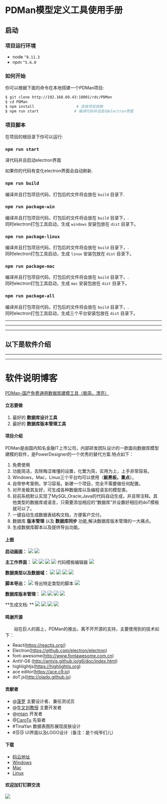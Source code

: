 # PDMan模型定义工具使用手册

## 启动

### 项目运行环境
* node `^8.11.3`
* npm `^5.6.0`

### 如何开始

 你可以根据下面的命令在本地搭建一个PDMan项目:
 
```bash
$ git clone http://192.168.60.43:18001/rdc/PDMan
$ cd PDMan
$ npm install                   # 安装项目依赖
$ npm run start                # 编译代码并且启动electron界面
```

### 项目脚本

在项目的根目录下你可以运行:

### `npm run start`

译代码并且启动electron界面

如果你的代码有变化electron界面会自动刷新.<br>

### `npm run build `

编译并且打包项目代码，打包后的文件将会放在 `build` 目录下.

### `npm run package-win `

编译并且打包项目代码，打包后的文件将会放在 `build` 目录下，.<br>
同时electron打包工具启动，生成 `windows` 安装包放在 `dist` 目录下。

### `npm run package-linux `

编译并且打包项目代码，打包后的文件将会放在 `build` 目录下，.<br>
同时electron打包工具启动，生成 `linux` 安装包放在 `dist` 目录下。

### `npm run package-mac `

编译并且打包项目代码，打包后的文件将会放在 `build` 目录下，.<br>
同时electron打包工具启动，生成 `mac` 安装包放在 `dist` 目录下。

### `npm run package-all `

编译并且打包项目代码，打包后的文件将会放在 `build` 目录下，.<br>
同时electron打包工具启动，生成三个平台安装包放在 `dist` 目录下。

---------------------
---------------------
---------------------
以下是软件介绍
---------------------
---------------------
---------------------

<base target="_blank" />


# 软件说明博客
[PDMan-国产免费通用数据库建模工具（极简，漂亮）](https://my.oschina.net/skymozn/blog/1821184)

#### 立志要做
1.  最好的 **数据库设计工具**
2.  最好的 **数据库版本管理工具**

#### 项目介绍
PDMan是由国内知名金融IT上市公司，内部研发团队设计的一款面向数据库模型建模的软件，是PowerDesigner的一个优秀的替代方案.特点如下：
1. 免费使用
2. 功能简洁，去除晦涩难懂的设置，化繁为简，实用为上，上手非常容易。
3. Windows，Mac，Linux三个平台均可以使用（**敲黑板，重点**）。
4. 自带参考案例，学习容易。新建一个项目，完全不需要做任何配置。
5. 对开发极其友好，可生成各种数据库以及编程语言的模型类。
6. 目前系统默认实现了MySQL,Oracle,Java的代码自动生成，并且带注释。其他类型的数据库或语言，只需要添加相应的“数据库”并设置好相应的doT模板就可以了。
7. 一键自动生成数据表结构文档，方便客户交付。
8. 数据库 **版本管理** 以及 **数据库同步** 功能,解决数据库版本管理的一大痛点。
9. 生成数据库脚本以及提供导出功能。

#### 上图

**启动画面：**
![](https://oscimg.oschina.net/oscnet/eba42e7a27d86d7c90712637d5342a43095.jpg)
![](https://oscimg.oschina.net/oscnet/967c2a16712629058b08e22184a3c3c5fcd.jpg)

**主工作界面：**
![](https://oscimg.oschina.net/oscnet/826d5265d68a43df33d8f4aef4498ff1469.jpg)
![](https://oscimg.oschina.net/oscnet/2cab05d55f076766d80fa654cb1c118b4a4.jpg)
![](https://oscimg.oschina.net/oscnet/b14b33c20a2f500add7cc6097b378a90bed.jpg)
![](https://oscimg.oschina.net/oscnet/1bd3093ec0ab6f188f2f41c35e63a0a3472.jpg)
代码模板编辑器 
![](https://oscimg.oschina.net/oscnet/fee036bae7c8c47213db925cd2197f1486a.jpg)

**数据类型以及数据域：**
![](https://oscimg.oschina.net/oscnet/f11f8fe73ba251618da4312ed58b0ecc42a.jpg)
![](https://oscimg.oschina.net/oscnet/80547a25e2f57c4ec107df1501aca9581fa.jpg)
![](https://oscimg.oschina.net/oscnet/761364fcd82574c0df3973a62f1bcae6294.jpg)
![](https://oscimg.oschina.net/oscnet/6ddeae5fa48746d2662b3e5d15587a77910.jpg)

**脚本导出：**
![](https://oscimg.oschina.net/oscnet/5ac2315c047e3de1a03052666cda7a24d21.jpg)
导出特定类型的脚本 
![](https://oscimg.oschina.net/oscnet/ae2b73dd7e0f250242f85b263a803eb2c53.jpg)

**数据库版本管理：**
![](https://oscimg.oschina.net/oscnet/59745fe5202ecd465d22db7765bfa9b102e.jpg)
![](https://oscimg.oschina.net/oscnet/479097dcbf242ea5b919719f344599d006e.jpg)
![](https://oscimg.oschina.net/oscnet/7564296e5e9be830fea96c24a8c2c398cd8.jpg)
![](https://oscimg.oschina.net/oscnet/78d0d9f13c1a3a8a5eec77f5266c707fe1c.jpg)

**生成文档: **
![](https://static.oschina.net/uploads/img/201805/30142335_afkp.jpg "")
![](https://static.oschina.net/uploads/img/201805/30142409_V3a7.jpg "")
![](https://static.oschina.net/uploads/img/201805/30142424_NNuW.jpg "")
![](https://static.oschina.net/uploads/img/201805/30142444_Y7hY.jpg "")

#### 鸣谢开源
&emsp;&emsp;站在巨人的肩上，PDMan的推出，离不开开源的支持，主要使用到的技术如下：
- React(<https://reactjs.org/>)
- Electron(<https://github.com/electron/electron>)
- font-awesome(<http://www.fontawesome.com.cn>)
- AntV-G6 (<http://antvis.github.io/g6/doc/index.html>) 
- highlightjs(<https://highlightjs.org>)
- ace editor(<https://ace.c9.io>)
- doT.js(<http://olado.github.io>)

#### 贡献者

- @[菠罗](https://gitee.com/teamsir) 主要设计者、兼任测试员
- @[牛叉刘教授](https://gitee.com/niuchaliujiaoshou) 主要开发者
- @[mtain](https://gitee.com/mtain) 开发者
- @[CaroTu](https://gitee.com/CaroTu) 先驱者
- #TinaYan 数据表图形展现皮肤设计
- #莎莎  UI界面以及LOGO设计（备注：是个纯爷们儿）

#### 下载

-   [码云地址](https://gitee.com/robergroup/pdman)
-   [Windows](https://share.weiyun.com/5L07rh4)
-   [Mac](https://share.weiyun.com/57ggCes)
-   [Linux](https://share.weiyun.com/5xMIsvj)

#### 欢迎加钉钉群交流
![](https://static.oschina.net/uploads/img/201806/01151807_3YY6.jpg "")
